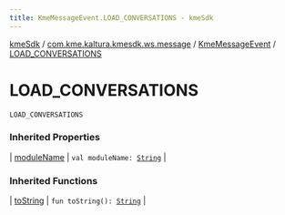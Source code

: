 ```yaml
---
title: KmeMessageEvent.LOAD_CONVERSATIONS - kmeSdk
---
```


[kmeSdk](../../index.html) / [com.kme.kaltura.kmesdk.ws.message](../index.html) / [KmeMessageEvent](index.html) / [LOAD_CONVERSATIONS](./-l-o-a-d_-c-o-n-v-e-r-s-a-t-i-o-n-s.html)

# LOAD_CONVERSATIONS

`LOAD_CONVERSATIONS`

### Inherited Properties

| [moduleName](module-name.html) | `val moduleName: `[`String`](https://kotlinlang.org/api/latest/jvm/stdlib/kotlin/-string/index.html) |

### Inherited Functions

| [toString](to-string.html) | `fun toString(): `[`String`](https://kotlinlang.org/api/latest/jvm/stdlib/kotlin/-string/index.html) |

